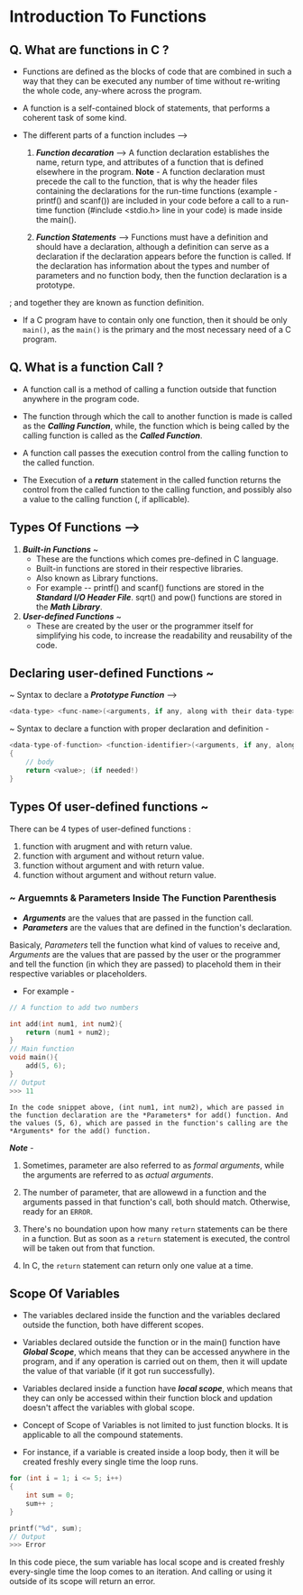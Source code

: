 # Introduction To Functions 

## Q. What are functions in C ?
* Functions are defined as the blocks of code that are combined in such a way that they can be executed any number of time without re-writing the whole code, any-where across the program.

* A function is a self-contained block of statements, that performs a coherent task of some kind.

* The different parts of a function includes -->
    01. **_Function decaration_** --> 
    A function declaration establishes the name, return type, and attributes of a function that is defined elsewhere in the program. 
    **Note** - A function declaration must precede the call to the function, that is why the header files containing the declarations for the run-time functions (example - printf() and scanf()) are included in your code before a call to a run-time function (#include <stdio.h> line in your code) is made inside the main().

    02. **_Function Statements_** -->
    Functions must have a definition and should have a declaration, although a definition can serve as a declaration if the declaration appears before the function is called. If the declaration has information about the types and number of parameters and no function body, then the function declaration is a prototype.

; and together they are known as function definition.

* If a C program have to contain only one function, then it should be only `main()`, as the `main()` is the primary and the most necessary need of a C program.


## Q. What is a function Call ?
* A function call is a method of calling a function outside that function anywhere in the program code. 

* The function through which the call to another function is made is called as the **_Calling Function_**, while, the function which is being called by the calling function is called as the **_Called Function_**.

* A function call passes the execution control from the calling function to the called function.

* The Execution of a **_return_** statement in the called function returns the control from the called function to the calling function, and possibly also a value to the calling function (, if apllicable).


## Types Of Functions -->
01. **_Built-in Functions_** ~ 
    * These are the functions which comes pre-defined in C language.   
    * Built-in functions are stored in their respective libraries. 
    * Also known as Library functions.
    * For example -- 
        printf() and scanf() functions are stored in the **_Standard I/O Header File_**.
        sqrt() and pow() functions are stored in the **_Math Library_**.
02. **_User-defined Functions_** ~
    * These are created by the user or the programmer itself for simplifying his code, to increase the readability and reusability of the code.

## Declaring user-defined Functions ~

~ Syntax to declare a **_Prototype Function_** -->
```c
<data-type> <func-name>(<arguments, if any, along with their data-type>);
```

~ Syntax to declare a function with proper declaration and definition -
```c
<data-type-of-function> <function-identifier>(<arguments, if any, along with their data-type>)
{
    // body
    return <value>; (if needed!)
}
```

## Types Of user-defined functions ~
There can be 4 types of user-defined functions :

01. function with arugment and with return value.
02. function with argument and without return value.
03. function without argument and with return value.
04. function without argument and without return value.

### ~ Arguemnts & Parameters Inside The Function Parenthesis

* **_Arguments_** are the values that are passed in the function call.
* **_Parameters_** are the values that are defined in the function's declaration. 

Basicaly, *Parameters* tell the function what kind of values to receive and, *Arguments* are the values that are passed by the user or the programmer and tell the function (in which they are passed) to placehold them in their respective variables or placeholders.

* For example -  

```c
// A function to add two numbers

int add(int num1, int num2){
    return (num1 + num2);
}
// Main function
void main(){
    add(5, 6);
}
// Output 
>>> 11
```
```
In the code snippet above, (int num1, int num2), which are passed in the function declaration are the *Parameters* for add() function. And the values (5, 6), which are passed in the function's calling are the *Arguments* for the add() function.
```

*__Note__* - 
01. Sometimes, parameter are also referred to as *formal arguments*, while the arguments are referred to as *actual arguments*.
02. The number of parameter, that are allowewd in a function and the arguments passed in that function's call, both should match. Otherwise, ready for an `ERROR`.

03. There's no boundation upon how  many `return` statements can be there in a function. But as soon as a `return` statement is executed, the control will be taken out from that function.
04. In C, the `return` statement can return only one value at a time.


## Scope Of Variables
* The variables declared inside the function and the variables declared outside the function, both have different scopes.

* Variables declared outside the function or in the main() function have **_Global Scope_**, which means that they can be accessed anywhere in the program, and if any operation is carried out on them, then it will update the value of that variable (if it got run successfully).

* Variables declared inside a function have **_local scope_**, which means that they can only be accessed within their function block and updation doesn't affect the variables with global scope.

* Concept of Scope of Variables is not limited to just function blocks. It is applicable to all the compound statements.

* For instance, if a variable is created inside a loop body, then it will be created freshly every single time the loop runs.

```c
for (int i = 1; i <= 5; i++)
{
    int sum = 0;
    sum++ ;
}

printf("%d", sum);
// Output
>>> Error
```

In this code piece, the sum variable has local scope and is created freshly every-single time the loop comes to an iteration. And calling or using it outside of its scope will return an error.
